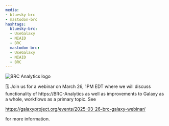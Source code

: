```yaml
---
media:
- bluesky-brc
- mastodon-brc
hashtags:
  bluesky-brc:
  - UseGalaxy
  - NIAID
  - BRC
  mastodon-brc:
  - UseGalaxy
  - NIAID
  - BRC
---
```

![BRC Analytics logo](https://galaxyproject.org/images/logos/brc.svg)

🗓️ Join us for a webinar on March 26, 1PM EDT where we will discuss functionality of https://BRC-Analytics as well as improvements to Galaxy as a whole, workflows as a primary topic. See 

https://galaxyproject.org/events/2025-03-26-brc-galaxy-webinar/

for more information.
